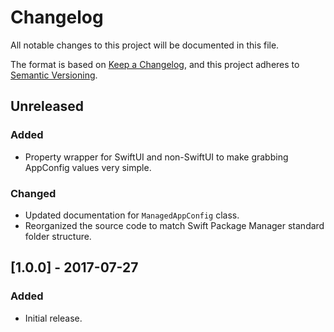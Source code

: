 # Changelog
All notable changes to this project will be documented in this file.

The format is based on [Keep a Changelog](https://keepachangelog.com/en/1.0.0/),
and this project adheres to [Semantic Versioning](https://semver.org/spec/v2.0.0.html).

## Unreleased
### Added
- Property wrapper for SwiftUI and non-SwiftUI to make grabbing AppConfig values very simple.

### Changed
- Updated documentation for `ManagedAppConfig` class.
- Reorganized the source code to match Swift Package Manager standard folder structure.

## [1.0.0] - 2017-07-27
### Added
- Initial release.
